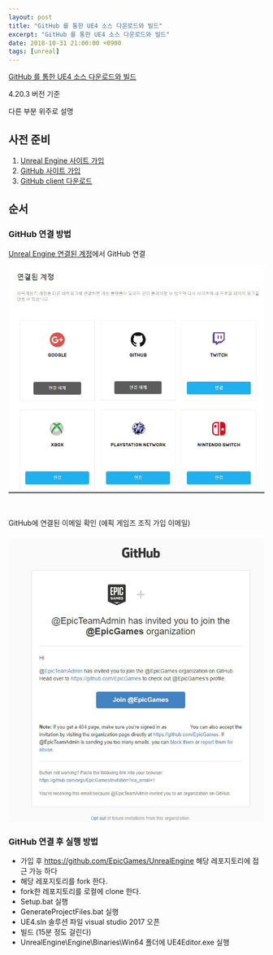 ```yaml
---
layout: post
title: "GitHub 를 통한 UE4 소스 다운로드와 빌드"
excerpt: "GitHub 를 통한 UE4 소스 다운로드와 빌드"
date: 2018-10-31 21:00:00 +0900
tags: [unreal]
---
```


[GitHub 를 통한 UE4 소스 다운로드와 빌드](https://www.youtube.com/watch?v=usjlNHPn-jo)

4.20.3 버전 기준

다른 부분 위주로 설명

## 사전 준비
1. [Unreal Engine 사이트 가입](https://www.unrealengine.com)
2. [GitHub 사이트 가입](http://github.com/)
3. [GitHub client 다운로드](http://windows.github.com/)

## 순서

### GitHub 연결 방법

[Unreal Engine 연결된 계정](https://www.unrealengine.com/account/connected)에서 GitHub 연결

![unreal connected image](/images/unreal/181031-01.jpg)

<br>

GitHub에 연결된 이메일 확인 (에픽 게임즈 조직 가입 이메일)

![github join image](/images/unreal/181031-02.jpg)

### GitHub 연결 후 실행 방법

- 가입 후 https://github.com/EpicGames/UnrealEngine 해당 레포지토리에 접근 가능 하다
- 해당 레포지토리를 fork 한다.
- fork한 레포지토리를 로컬에 clone 한다.
- Setup.bat 실행
- GenerateProjectFiles.bat 실행
- UE4.sln 솔루션 파일 visual studio 2017 오픈
- 빌드 (15분 정도 걸린다)
- UnrealEngine\Engine\Binaries\Win64 폴더에 UE4Editor.exe 실행